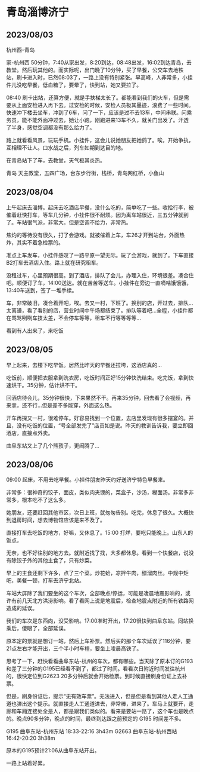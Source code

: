 # 青岛淄博济宁

<Badge type="tip" text="未完待续……" />

## 2023/08/03

杭州西-青岛

家-杭州西 50分钟，7:40从家出发，8:20到达，08:48出发，16:02到达青岛，去教堂。然后玩其他的。而实际呢，出门晚了10分钟，买了早餐，公交车去地铁站，刷卡进入时，已然08:03了，一路上没有特别紧张。早高峰，人非常多，小挂件儿没吃早餐，低血糖了，要晕了，快到站，她又要拉了。

08:40 刷卡出站，还算方便，就是手扶梯太长了。都能看到我们的火车，但是需要从上面安检进入再下去。过安检的时候，安检人员极其墨迹，浪费了一些时间。快速冲下楼去坐车，冲到了6车，问了一下，应该是过不去13车，中间串联。问乘务员，能不能外面冲过去，她让小跑，刚跑进来13车不久，就关门出发了。汗透了半身，感觉空调都没有那么给力了。

路上就看看风景，玩玩手机。小挂件，这会儿说她朋友把她鸽了。唉，开始争执，互相理不让人。口水战之后，列车如期到达目的地。

在青岛站下了车，去教堂，天气极其炎热。

青岛
天主教堂，五四广场，台东步行街，栈桥，青岛网红桥，小鱼山

## 2023/08/04

上午起床去淄博。起床去吃酒店早餐，没什么吃的，简单吃了一些。收拾行李，被催着赶快打车，等车几分钟，小挂件很不耐烦。因为离车站很近，三五分钟就到了。车站很气派，非常大。但是空调不给力，非常热。

焦灼的等待没有很久，打了会游戏。就被催着上车，车26才开到站台，外面热炸，其实不着急检票的。

准点上车发车，小挂件感叹了一路平原一望无际。玩了会游戏，就到了。下车直接B2打车去酒店入住。路上就在研究租车。

没租过车，心里预期很高。到了酒店，排队了会儿，办理入住，环境很差。凑合住吧。顺便订了车，14:00送达。就在苦苦等送车。小挂件在旁边一直嘀咕饿饿饿，13:40车送到，签了一堆手续。

车，非常破旧，凑合着开吧，唉。去又一村，下班了。换别的店，开过去，排队…太离谱，看了看别的店，营业时间中午场都结束了。排队等着吧…全程，小挂件都在骂骂咧咧车技太差，不会停车等等，租车不行等等等等…

看到有人出来了，来吃饭

## 2023/08/05

早上起来，去楼下吃早饭。居然比昨天的早餐还拉垮，这酒店真的…

吃饭前，顺便把衣服拿到洗衣房，吃饭时间正好15分钟快洗结束。吃完饭，拿到快速烘干。35分钟，估计烘不干。

回酒店待会儿，35分钟很快，下来果然不干。再来35分钟，回去看了会视频，再来拿，还不行…但是差不多能穿，外面这么热。

开车再探又一村，很难停车。好容易找到一个位置，去店里发现有很多摆宴的。并且，没有吃饭的位置，“号全部发完了”店员如是说。昨天的教训告诉我，要立即回酒店，直接点外卖。

曲阜东站又上了几个熊孩子，更闹腾了…

## 2023/08/06

09:00 起床，不用去吃早餐。小挂件朋友昨天约好送济宁特色早餐来。

非常多：很神奇的饺子，面皮，类似肉夹馍的，菜盒子，沙汤，糊面汤。非常多非常多，根本吃不了这么多。

她朋友，还要赶回其他市区，次日上班，就匆匆告别。吃完，休息了很久。大概快到退房时间，想去博物馆应该是来不及了。

直接打车去吃饭的地方，好嘛，又休息了。15:00 打烊，要吃只能晚上。山东人的饭点。

无奈，也不好往别的地方去。就附近找了找，大多都休息。看到一个快餐店，说没有除饺子外的其他主食了，只有炒菜。

早上的主食还剩下许多，点了三个菜。炒花蛤，凉拌牛肉，醋溜肉丝。中规中矩吧，美餐一顿，打车去济宁北站。

车站大屏除了我们要坐的这个车次，全部晚点/停运，可能是凌晨地震影响的，或许有前几天北方洪涝影响。看了看网上说是地震后，检查地震点附近的所有铁路网造成的延误。

我们的车次是东西向，没受影响。17:00准时开出，17:20很快到曲阜东站。同站换乘后，傻眼了，全部延误。

原本定的票就是想订一站，然后上车补票。然后买的那个车次延误了116分钟，要21点左右才能开出，三个半小时车程，要坐上凌晨高铁了。

思考了一下，赶快看看曲阜东站-杭州的车次，都有哪些。当天除了原本订的G193和差了三分钟的G195已经看不到了，都过了时间。看看次日附近时间发往杭州的，很快定位到G2623 20多分钟后就会开始检票。到时候直接刷身份证上去补票。

但是，刷身份证后，提示“无有效车票”。无法进入，但是但是看到其他人走人工通道也弹出这个提示。就直接走人工通道进去，非常棒，进来了。车马上就要开，走廊和车厢连接处全是人，都是跟我们类似的。看来是要站一路了，这个车也是晚点的。晚点90多分钟，晚点的时间，最终到达跟之前预定的 G195 时间差不多。

G195 曲阜东站-杭州东站 18:33-22:16 3h43m
G2663 曲阜东站-杭州西站 16:42-20:20 3h38m

原本的G195预计21:06从曲阜东站开出。

一路上站着好累。
